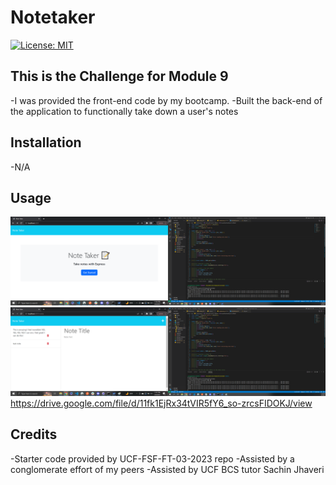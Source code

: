 # Notetaker
[![License: MIT](https://img.shields.io/badge/License-MIT-yellow.svg)](https://opensource.org/licenses/MIT)

## This is the Challenge for Module 9
-I was provided the front-end code by my bootcamp.
-Built the back-end of the application to functionally take down a user's notes

## Installation
-N/A

## Usage
![Screenshot](./Assets/myscreenshot1.png)
![Screenshot](./Assets/myscreenshot2.png)
https://drive.google.com/file/d/11fk1EjRx34tVIR5fY6_so-zrcsFIDOKJ/view

## Credits
-Starter code provided by UCF-FSF-FT-03-2023 repo
-Assisted by a conglomerate effort of my peers
-Assisted by UCF BCS tutor Sachin Jhaveri

